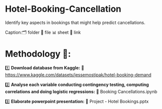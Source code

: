 # Hotel-Booking-Cancellation
Identify key aspects in bookings that might help predict cancellations.

Caption:🗂️ folder 📁 file 📊 sheet 🔗 link

# Methodology 🧮:

1️⃣ **Download database from Kaggle:** 🔗 https://www.kaggle.com/datasets/jessemostipak/hotel-booking-demand

2️⃣ **Analyse each variable conducting contingency testing, computing correlations and doing logistic regressions:** 📁 Booking Cancellations.ipynb

3️⃣ **Elaborate powerpoint presentation:** 📁 Project - Hotel Bookings.pptx

